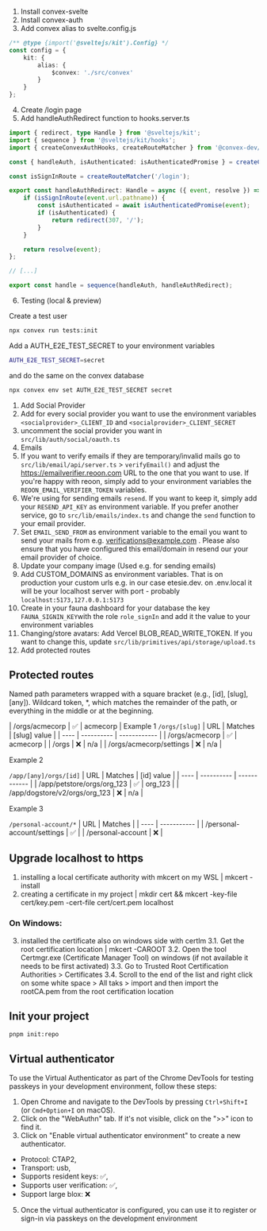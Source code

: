 1. Install convex-svelte
2. Install convex-auth
3. Add convex alias to svelte.config.js

```ts
/** @type {import('@sveltejs/kit').Config} */
const config = {
	kit: {
		alias: {
			$convex: './src/convex'
		}
	}
};
```

4. Create /login page
5. Add handleAuthRedirect function to hooks.server.ts

```ts
import { redirect, type Handle } from '@sveltejs/kit';
import { sequence } from '@sveltejs/kit/hooks';
import { createConvexAuthHooks, createRouteMatcher } from '@convex-dev/auth/sveltekit/server';

const { handleAuth, isAuthenticated: isAuthenticatedPromise } = createConvexAuthHooks();

const isSignInRoute = createRouteMatcher('/login');

export const handleAuthRedirect: Handle = async ({ event, resolve }) => {
	if (isSignInRoute(event.url.pathname)) {
		const isAuthenticated = await isAuthenticatedPromise(event);
		if (isAuthenticated) {
			return redirect(307, '/');
		}
	}

	return resolve(event);
};

// [...]

export const handle = sequence(handleAuth, handleAuthRedirect);
```

6. Testing (local & preview)

Create a test user

```bash
npx convex run tests:init
```

Add a AUTH_E2E_TEST_SECRET to your environment variables

```bash
AUTH_E2E_TEST_SECRET=secret
```

and do the same on the convex database

```bash
npx convex env set AUTH_E2E_TEST_SECRET secret
```

1. Add Social Provider
2. Add for every social provider you want to use the environment variables `<socialprovider>_CLIENT_ID` and `<socialprovider>_CLIENT_SECRET`
3. uncomment the social provider you want in `src/lib/auth/social/oauth.ts`
4. Emails
5. If you want to verify emails if they are temporary/invalid mails go to `src/lib/email/api/server.ts` > `verifyEmail()` and adjust the https://emailverifier.reoon.com URL to the one that you want to use. If you're happy with reoon, simply add to your environment variables the `REOON_EMAIL_VERIFIER_TOKEN` variables.
6. We're using for sending emails `resend`. If you want to keep it, simply add your `RESEND_API_KEY` as environment variable. If you prefer another service, go to `src/lib/emails/index.ts` and change the `send` function to your email provider.
7. Set `EMAIL_SEND_FROM` as environment variable to the email you want to send your mails from e.g. verifications@example.com . Please also ensure that you have configured this email/domain in resend our your email provider of choice.
8. Update your company image (Used e.g. for sending emails)
9. Add CUSTOM_DOMAINS as environment variables. That is on production your custom urls e.g. in our case etesie.dev. on .env.local it will be your localhost server with port - probably `localhost:5173,127.0.0.1:5173`
10. Create in your fauna dashboard for your database the key `FAUNA_SIGNIN_KEY`with the role `role_signIn` and add it the value to your environment variables
11. Changing/store avatars: Add Vercel BLOB_READ_WRITE_TOKEN. If you want to change this, update `src/lib/primitives/api/storage/upload.ts`
12. Add protected routes

## Protected routes

Named path parameters wrapped with a square bracket (e.g., [id], [slug], [any]).
Wildcard token, \*, which matches the remainder of the path, or everything in the middle or at the beginning.

| /orgs/acmecorp | ✅ | acmecorp |
Example 1
`/orgs/[slug]`
| URL | Matches | [slug] value |
| ---- | ---------- | ------------ |
| /orgs/acmecorp | ✅ | acmecorp |
| /orgs | ❌ | n/a |
| /orgs/acmecorp/settings | ❌ | n/a |

Example 2

`/app/[any]/orgs/[id]`
| URL | Matches | [id] value |
| ---- | ---------- | ------------ |
| /app/petstore/orgs/org_123 | ✅ | org_123 |
| /app/dogstore/v2/orgs/org_123 | ❌ | n/a |

Example 3

`/personal-account/*`
| URL | Matches |
| ---- | ----------- |
| /personal-account/settings | ✅ |
| /personal-account | ❌ |

## Upgrade localhost to https

1. installing a local certificate authority with mkcert on my WSL | mkcert -install
2. creating a certificate in my project | mkdir cert && mkcert -key-file cert/key.pem -cert-file cert/cert.pem localhost

### On Windows:

3. installed the certificate also on windows side with certlm
   3.1. Get the root certification location | mkcert -CAROOT
   3.2. Open the tool Certmgr.exe (Certificate Manager Tool) on windows (if not available it needs to be first activated)
   3.3. Go to Trusted Root Certification Authorities > Certificates
   3.4. Scroll to the end of the list and right click on some white space > All taks > import and then import the rootCA.pem from the root certification location

## Init your project

`pnpm init:repo`

## Virtual authenticator

To use the Virtual Authenticator as part of the Chrome DevTools for testing passkeys in your development environment, follow these steps:

1. Open Chrome and navigate to the DevTools by pressing `Ctrl+Shift+I` (or `Cmd+Option+I` on macOS).
2. Click on the "WebAuthn" tab. If it's not visible, click on the ">>" icon to find it.
3. Click on "Enable virtual authenticator environment" to create a new authenticator.

- Protocol: CTAP2,
- Transport: usb,
- Supports resident keys: ✅,
- Supports user verification: ✅,
- Support large blox: ❌

5. Once the virtual authenticator is configured, you can use it to register or sign-in via passkeys on the development environment
